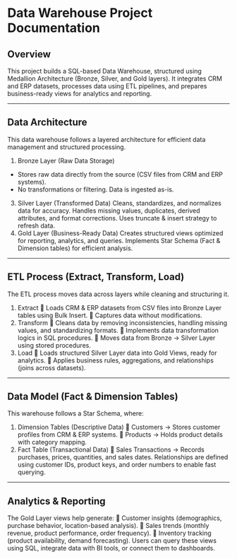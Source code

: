 # Data Warehouse Project Documentation

## Overview
This project builds a SQL-based Data Warehouse, structured using Medallion Architecture (Bronze, Silver, and Gold layers). 
It integrates CRM and ERP datasets, processes data using ETL pipelines, and prepares business-ready views for analytics and 
reporting.

---

## Data Architecture
This data warehouse follows a layered architecture for efficient data management and structured processing.

1. Bronze Layer (Raw Data Storage)
- Stores raw data directly from the source (CSV files from CRM and ERP systems).
- No transformations or filtering. Data is ingested as-is.
3. Silver Layer (Transformed Data)
      Cleans, standardizes, and normalizes data for accuracy.
      Handles missing values, duplicates, derived attributes, and format corrections.
      Uses truncate & insert strategy to refresh data.
4. Gold Layer (Business-Ready Data)
      Creates structured views optimized for reporting, analytics, and queries.
      Implements Star Schema (Fact & Dimension tables) for efficient analysis.

---

## ETL Process (Extract, Transform, Load)

The ETL process moves data across layers while cleaning and structuring it.
1. Extract
🔹 Loads CRM & ERP datasets from CSV files into Bronze Layer tables using Bulk Insert.
🔹 Captures data without modifications.
2. Transform
🔹 Cleans data by removing inconsistencies, handling missing values, and standardizing formats.
🔹 Implements data transformation logics in SQL procedures.
🔹 Moves data from Bronze → Silver Layer using stored procedures.
3. Load
🔹 Loads structured Silver Layer data into Gold Views, ready for analytics.
🔹 Applies business rules, aggregations, and relationships (joins across datasets).

---

## Data Model (Fact & Dimension Tables)

This warehouse follows a Star Schema, where:
1. Dimension Tables (Descriptive Data)
🔹 Customers → Stores customer profiles from CRM & ERP systems.
🔹 Products → Holds product details with category mapping.
3. Fact Table (Transactional Data)
🔹 Sales Transactions → Records purchases, prices, quantities, and sales dates.
Relationships are defined using customer IDs, product keys, and order numbers to enable fast querying.

---

## Analytics & Reporting

The Gold Layer views help generate:
🔹 Customer insights (demographics, purchase behavior, location-based analysis).
🔹 Sales trends (monthly revenue, product performance, order frequency).
🔹 Inventory tracking (product availability, demand forecasting).
Users can query these views using SQL, integrate data with BI tools, or connect them to dashboards.
